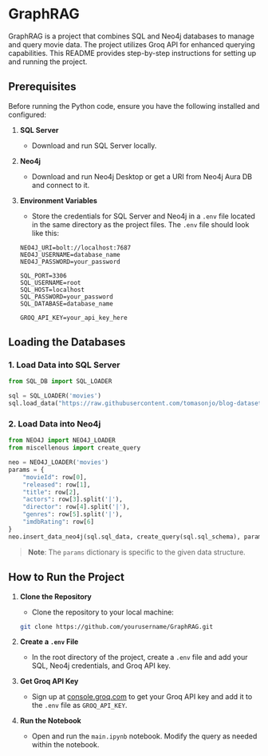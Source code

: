 # GraphRAG

GraphRAG is a project that combines SQL and Neo4j databases to manage and query movie data. The project utilizes Groq API for enhanced querying capabilities. This README provides step-by-step instructions for setting up and running the project.

## Prerequisites

Before running the Python code, ensure you have the following installed and configured:

1. **SQL Server**
   - Download and run SQL Server locally.

2. **Neo4j**
   - Download and run Neo4j Desktop or get a URI from Neo4j Aura DB and connect to it.

3. **Environment Variables**
   - Store the credentials for SQL Server and Neo4j in a `.env` file located in the same directory as the project files. The `.env` file should look like this:

    ```plaintext
    NEO4J_URI=bolt://localhost:7687
    NEO4J_USERNAME=database_name
    NEO4J_PASSWORD=your_password

    SQL_PORT=3306
    SQL_USERNAME=root
    SQL_HOST=localhost
    SQL_PASSWORD=your_password
    SQL_DATABASE=database_name

    GROQ_API_KEY=your_api_key_here
    ```

## Loading the Databases

### 1. Load Data into SQL Server

```python
from SQL_DB import SQL_LOADER

sql = SQL_LOADER('movies')
sql.load_data("https://raw.githubusercontent.com/tomasonjo/blog-datasets/main/movies/movies_small.csv")
```

### 2. Load Data into Neo4j

```python
from NEO4J import NEO4J_LOADER
from miscellenous import create_query

neo = NEO4J_LOADER('movies')
params = {
    "movieId": row[0],
    "released": row[1],
    "title": row[2],
    "actors": row[3].split('|'),
    "director": row[4].split('|'),
    "genres": row[5].split('|'),
    "imdbRating": row[6]
}
neo.insert_data_neo4j(sql.sql_data, create_query(sql.sql_schema), params)
```

> **Note**: The `params` dictionary is specific to the given data structure.

## How to Run the Project

1. **Clone the Repository**
   - Clone the repository to your local machine:

    ```bash
    git clone https://github.com/yourusername/GraphRAG.git
    ```

2. **Create a `.env` File**
   - In the root directory of the project, create a `.env` file and add your SQL, Neo4j credentials, and Groq API key.

3. **Get Groq API Key**
   - Sign up at [console.groq.com](https://console.groq.com) to get your Groq API key and add it to the `.env` file as `GROQ_API_KEY`.

4. **Run the Notebook**
   - Open and run the `main.ipynb` notebook. Modify the query as needed within the notebook.
